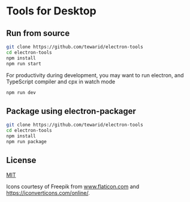# Tools for Desktop

## Run from source

```bash
git clone https://github.com/tewarid/electron-tools
cd electron-tools
npm install
npm run start
```

For productivity during development, you may want to run electron, and TypeScript compiler and cpx in watch mode

```bash
npm run dev
```

## Package using electron-packager

```bash
git clone https://github.com/tewarid/electron-tools
cd electron-tools
npm install
npm run package
```

## License

[MIT](LICENSE.md)

Icons courtesy of Freepik from www.flaticon.com and https://iconverticons.com/online/.
